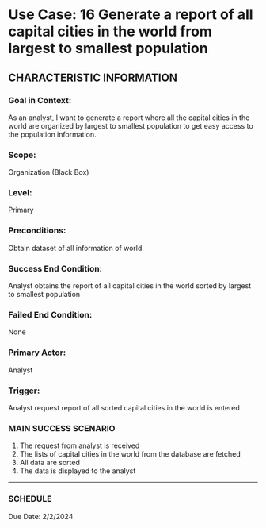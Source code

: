 # Use Case: 16 	Generate a report of all capital cities in the world from largest to smallest population

## CHARACTERISTIC INFORMATION
### Goal in Context: 
As an analyst, I want to generate a report where all the capital cities in the world are organized by largest to smallest population to get easy access to the population information.
### Scope: 
Organization (Black Box)
### Level: 
Primary
### Preconditions: 
Obtain dataset of all information of world
### Success End Condition: 
Analyst obtains the report of all capital cities in the world sorted by largest to smallest population
### Failed End Condition: 
None
### Primary Actor: 
Analyst
### Trigger: 
Analyst request report of all sorted capital cities in the world is entered

### MAIN SUCCESS SCENARIO
1.	The request from analyst is received
2.	The lists of capital cities in the world from the database are fetched
3.	All data are sorted
4.	The data is displayed to the analyst
----------------------
### SCHEDULE
Due Date: 2/2/2024

